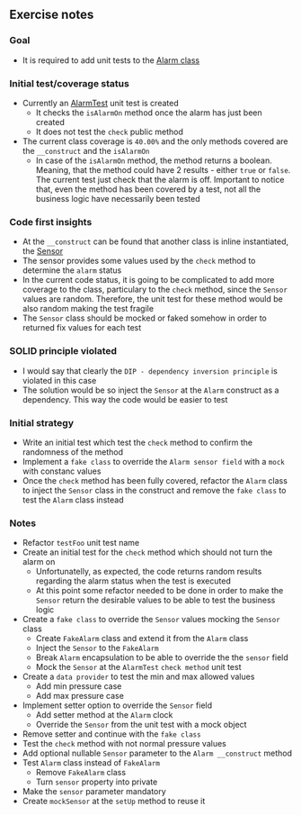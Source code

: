 ## Exercise notes
### Goal
- It is required to add unit tests to the [Alarm class](./src/TirePressureMonitoring/Alarm.php)

### Initial test/coverage status
- Currently an [AlarmTest](./tests/TirePressureMonitoring/AlarmTest.php) unit test is created
    - It checks the `isAlarmOn` method once the alarm has just been created
    - It does not test the `check` public method
- The current class coverage is `40.00%` and the only methods covered are the `__construct` and the `isAlarmOn`
    - In case of the `isAlarmOn` method, the method returns a boolean. Meaning, that the method could have 2 results - either `true` or `false`. The current test just check that the alarm is off. Important to notice that, even the method has been covered by a test, not all the business logic have necessarily been tested

### Code first insights
- At the `__construct` can be found that another class is inline instantiated, the [Sensor](./src/TirePressureMonitoring/Sensor.php)
- The sensor provides some values used by the `check` method to determine the `alarm` status
- In the current code status, it is going to be complicated to add more coverage to the class, particulary to the `check` method, since the `Sensor` values are random. Therefore, the unit test for these method would be also random making the test fragile
- The `Sensor` class should be mocked or faked somehow in order to returned fix values for each test

### SOLID principle violated
- I would say that clearly the `DIP - dependency inversion principle` is violated in this case
- The solution would be so inject the `Sensor` at the `Alarm` construct as a dependency. This way the code would be easier to test

### Initial strategy
- Write an initial test which test the `check` method to confirm the randomness of the method
- Implement a `fake class` to override the `Alarm sensor field` with a `mock` with constanc values
- Once the `check` method has been fully covered, refactor the `Alarm` class to inject the `Sensor` class in the construct and remove the `fake class` to test the `Alarm` class instead

### Notes
- Refactor `testFoo` unit test name
- Create an initial test for the `check` method which should not turn the alarm on
    - Unfortunatelly, as expected, the code returns random results regarding the alarm status when the test is executed
    - At this point some refactor needed to be done in order to make the `Sensor` return the desirable values to be able to test the business logic
- Create a `fake class` to override the `Sensor` values mocking the `Sensor` class
    - Create `FakeAlarm` class and extend it from the `Alarm` class
    - Inject the `Sensor` to the `FakeAlarm`
    - Break `Alarm` encapsulation to be able to override the the `sensor` field
    - Mock the `Sensor` at the `AlarmTest` `check method` unit test
- Create a `data provider` to test the min and max allowed values
    - Add min pressure case
    - Add max pressure case
- Implement setter option to override the `Sensor` field
    - Add setter method at the `Alarm` clock
    - Override the `Sensor` from the unit test with a mock object
- Remove setter and continue with the `fake class`
- Test the `check` method with not normal pressure values
- Add optional nullable `Sensor` parameter to the `Alarm __construct` method
- Test `Alarm` class instead of `FakeAlarm`
    - Remove `FakeAlarm` class
    - Turn `sensor` property into private
- Make the `sensor` parameter mandatory
- Create `mockSensor` at the `setUp` method to reuse it